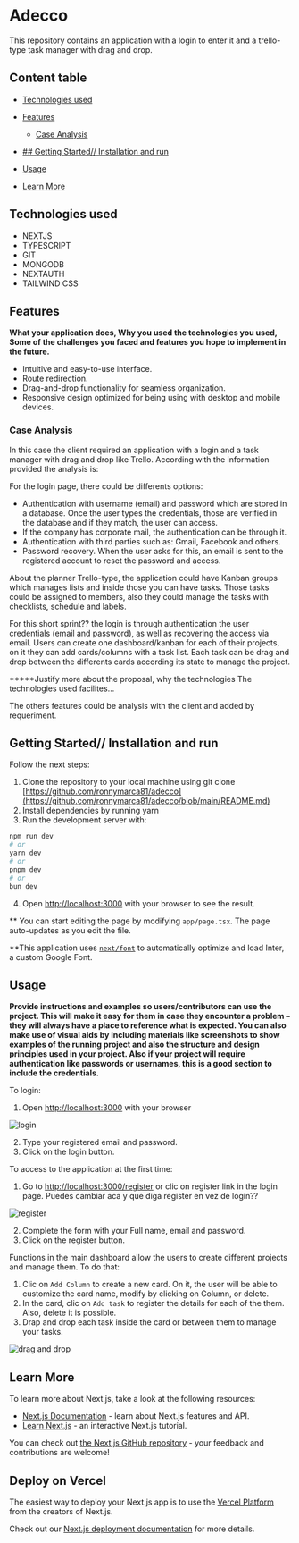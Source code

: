 # Adecco

This repository contains an application with a login to enter it and a trello-type task manager with drag and drop.

## Content table

- [Technologies used](#Technologies-used)

- [Features](##Features)

  - [Case Analysis](###Case-Analysis)

- [## Getting Started// Installation and run](###Getting-Started-/-/-Installation-and-run)

- [Usage](##Usage)

- [Learn More](##Learn-More)

## Technologies used

- NEXTJS
- TYPESCRIPT
- GIT
- MONGODB
- NEXTAUTH
- TAILWIND CSS

## Features

**What your application does,
Why you used the technologies you used,
Some of the challenges you faced and features you hope to implement in the future.**

- Intuitive and easy-to-use interface.
- Route redirection.
- Drag-and-drop functionality for seamless organization.
- Responsive design optimized for being using with desktop and mobile devices.

### Case Analysis

In this case the client required an application with a login and a task manager with drag and drop like Trello. According with the information provided the analysis is:

For the login page, there could be differents options:
- Authentication with username (email) and password which are stored in a database. Once the user types the credentials, those are verified in the database and if they match, the user can access.
- If the company has corporate mail, the authentication can be through it.
- Authentication with third parties such as: Gmail, Facebook and others.
- Password recovery. When the user asks for this, an email is sent to the registered account to reset the password and access.

About the planner Trello-type, the application could have Kanban groups which manages lists and inside those you can have tasks. Those tasks could be assigned to members, also they could manage the tasks with checklists, schedule and labels.

For this short sprint?? the login is through authentication the user credentials (email and password), as well as recovering the access via email. Users can create one dashboard/kanban for each of their projects, on it they can add cards/columns with a task list. Each task can be drag and drop between the differents cards according its state to manage the project. 

*****Justify more about the proposal, why the technologies
The technologies used facilites...

The others features could be analysis with the client and added by requeriment.

## Getting Started// Installation and run

Follow the next steps:

1. Clone the repository to your local machine using git clone [https://github.com/ronnymarca81/adecco](https://github.com/ronnymarca81/adecco/blob/main/README.md)
2. Install dependencies by running yarn
3. Run the development server with:

```bash
npm run dev
# or
yarn dev
# or
pnpm dev
# or
bun dev
```

4. Open [http://localhost:3000](http://localhost:3000) with your browser to see the result.

** You can start editing the page by modifying `app/page.tsx`. The page auto-updates as you edit the file.

**This application uses [`next/font`](https://nextjs.org/docs/basic-features/font-optimization) to automatically optimize and load Inter, a custom Google Font.

## Usage

**Provide instructions and examples so users/contributors can use the project. This will make it easy for them in case they encounter a problem – they will always have a place to reference what is expected.
You can also make use of visual aids by including materials like screenshots to show examples of the running project and also the structure and design principles used in your project.
Also if your project will require authentication like passwords or usernames, this is a good section to include the credentials.**

To login:
1. Open [http://localhost:3000](http://localhost:3000) with your browser

![login](https://github.com/ronnymarca81/adecco/assets/107527808/a4e88bdf-b53d-4174-a943-0ceb0f9f90aa)

2. Type your registered email and password.
3. Click on the login button.

To access to the application at the first time:
1. Go to [http://localhost:3000/register](http://localhost:3000/register) or clic on register link in the login page. Puedes cambiar aca y que diga register en vez de login??

![register](https://github.com/ronnymarca81/adecco/assets/107527808/8a456ca8-b630-4648-8038-0834c153bda7)

2. Complete the form with your Full name, email and password.
3. Click on the register button.

Functions in the main dashboard allow the users to create different projects and manage them. To do that:

1. Clic on `Add Column` to create a new card. On it, the user will be able to customize the card name, modify by clicking on Column, or delete.
2. In the card, clic on `Add task` to register the details for each of the them. Also, delete it is possible.
3. Drap and drop each task inside the card or between them to manage your tasks. 

![drag and drop](https://github.com/ronnymarca81/adecco/assets/107527808/bfe11e98-9ade-4e68-a59f-79fca3bde117)


## Learn More

To learn more about Next.js, take a look at the following resources:

- [Next.js Documentation](https://nextjs.org/docs) - learn about Next.js features and API.
- [Learn Next.js](https://nextjs.org/learn) - an interactive Next.js tutorial.

You can check out [the Next.js GitHub repository](https://github.com/vercel/next.js/) - your feedback and contributions are welcome!

## Deploy on Vercel

The easiest way to deploy your Next.js app is to use the [Vercel Platform](https://vercel.com/new?utm_medium=default-template&filter=next.js&utm_source=create-next-app&utm_campaign=create-next-app-readme) from the creators of Next.js.

Check out our [Next.js deployment documentation](https://nextjs.org/docs/deployment) for more details.
